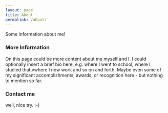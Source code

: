 ```yaml
---
layout: page
title: About
permalink: /about/
---
```


Some information about me!

### More Information

On this page could be more content about me myself and I. I could optionally insert a brief bio here, e.g. where I went to school, where I studied that,vwhere I now work and so on and forth. Maybe even some of my significant accomplishments, awards, or recognition here - but nothing to mention so far.  

### Contact me

well, nice try. ;-)
